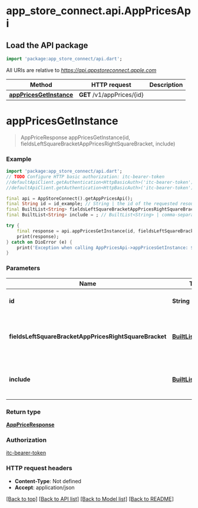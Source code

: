 # app_store_connect.api.AppPricesApi

## Load the API package
```dart
import 'package:app_store_connect/api.dart';
```

All URIs are relative to *https://api.appstoreconnect.apple.com*

Method | HTTP request | Description
------------- | ------------- | -------------
[**appPricesGetInstance**](AppPricesApi.md#apppricesgetinstance) | **GET** /v1/appPrices/{id} | 


# **appPricesGetInstance**
> AppPriceResponse appPricesGetInstance(id, fieldsLeftSquareBracketAppPricesRightSquareBracket, include)



### Example
```dart
import 'package:app_store_connect/api.dart';
// TODO Configure HTTP basic authorization: itc-bearer-token
//defaultApiClient.getAuthentication<HttpBasicAuth>('itc-bearer-token').username = 'YOUR_USERNAME'
//defaultApiClient.getAuthentication<HttpBasicAuth>('itc-bearer-token').password = 'YOUR_PASSWORD';

final api = AppStoreConnect().getAppPricesApi();
final String id = id_example; // String | the id of the requested resource
final BuiltList<String> fieldsLeftSquareBracketAppPricesRightSquareBracket = ; // BuiltList<String> | the fields to include for returned resources of type appPrices
final BuiltList<String> include = ; // BuiltList<String> | comma-separated list of relationships to include

try {
    final response = api.appPricesGetInstance(id, fieldsLeftSquareBracketAppPricesRightSquareBracket, include);
    print(response);
} catch on DioError (e) {
    print('Exception when calling AppPricesApi->appPricesGetInstance: $e\n');
}
```

### Parameters

Name | Type | Description  | Notes
------------- | ------------- | ------------- | -------------
 **id** | **String**| the id of the requested resource | 
 **fieldsLeftSquareBracketAppPricesRightSquareBracket** | [**BuiltList&lt;String&gt;**](String.md)| the fields to include for returned resources of type appPrices | [optional] 
 **include** | [**BuiltList&lt;String&gt;**](String.md)| comma-separated list of relationships to include | [optional] 

### Return type

[**AppPriceResponse**](AppPriceResponse.md)

### Authorization

[itc-bearer-token](../README.md#itc-bearer-token)

### HTTP request headers

 - **Content-Type**: Not defined
 - **Accept**: application/json

[[Back to top]](#) [[Back to API list]](../README.md#documentation-for-api-endpoints) [[Back to Model list]](../README.md#documentation-for-models) [[Back to README]](../README.md)

